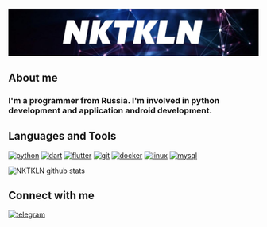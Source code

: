 ![Header](https://github.com/NKTKLN/NKTKLN/blob/main/attachments/background.jpg)

## About me
### I'm a programmer from Russia. I'm involved in python development and application android development.

## Languages and Tools
<head>
  <style>
   .image {
    transition: 1s;
   }
   .scale:hover {
    transform: scale(1.1);
   }
  </style>
 </head>
 <body>
  <p>
    <a href="https://www.python.org/"><img src="https://devicons.github.io/devicon/devicon.git/icons/python/python-original.svg" alt="python" width="30" height="30" class="image"/></a>
    <a href="https://dart.dev/"><img src="https://www.vectorlogo.zone/logos/dartlang/dartlang-icon.svg" alt="dart" width="30" height="30" class="image"/></a>
    <a href="https://flutter.dev/"><img src="https://www.vectorlogo.zone/logos/flutterio/flutterio-icon.svg" alt="flutter" width="30" height="30" class="image"/></a>
    <a href="https://git-scm.com/"><img src="https://www.vectorlogo.zone/logos/git-scm/git-scm-icon.svg" alt="git" width="30" height="30" class="image"/></a>
    <a href="https://www.docker.com/"><img src="https://devicons.github.io/devicon/devicon.git/icons/docker/docker-original-wordmark.svg" alt="docker" width="30" height="30" class="image"/></a>
    <a href="https://www.linux.org/"><img src="https://devicons.github.io/devicon/devicon.git/icons/linux/linux-original.svg" alt="linux" width="30" height="30" class="image"/></a>
    <a href="https://www.mysql.com/"><img src="https://devicons.github.io/devicon/devicon.git/icons/mysql/mysql-original-wordmark.svg" alt="mysql" width="30" height="30" class="image"/></a>
  </p>
 </body>
</html>

![NKTKLN github stats](https://github-readme-stats.vercel.app/api?username=NKTKLN&count_private=true&show_icons=true)

## Connect with me
<a href="https://t.me/NKTKLN"><img src="https://img.icons8.com/fluent/144/000000/telegram-app.png" alt="telegram" width="44" height="44"/></a>
